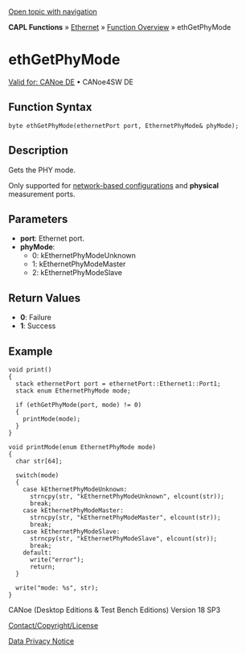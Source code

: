 [Open topic with navigation](../../../../../CANoeDEFamily.htm#Topics/CAPLFunctions/IP/Functions/CAPLfunctionEthGetPhyMode.md)

**CAPL Functions** » [Ethernet](../CAPLEthernetStartPage.md) » [Function Overview](../CAPLfunctionsIPOverview.md) » ethGetPhyMode

# ethGetPhyMode

[Valid for: CANoe DE](../../../Shared/FeatureAvailability.md) • CANoe4SW DE

## Function Syntax

```plaintext
byte ethGetPhyMode(ethernetPort port, EthernetPhyMode& phyMode);
```

## Description

Gets the PHY mode.

Only supported for [network-based configurations](../../../CANoeCANalyzer/Ethernet/EthernetPortBasedNetworkAccess.md) and **physical** measurement ports.

## Parameters

- **port**: Ethernet port.
- **phyMode**:
  - 0: kEthernetPhyModeUnknown
  - 1: kEthernetPhyModeMaster
  - 2: kEthernetPhyModeSlave

## Return Values

- **0**: Failure
- **1**: Success

## Example

```plaintext
void print()
{
  stack ethernetPort port = ethernetPort::Ethernet1::Port1;
  stack enum EthernetPhyMode mode;

  if (ethGetPhyMode(port, mode) != 0)
  {
    printMode(mode);
  }
}

void printMode(enum EthernetPhyMode mode)
{
  char str[64];

  switch(mode)
  {
    case kEthernetPhyModeUnknown:
      strncpy(str, "kEthernetPhyModeUnknown", elcount(str));
      break;
    case kEthernetPhyModeMaster:
      strncpy(str, "kEthernetPhyModeMaster", elcount(str));
      break;
    case kEthernetPhyModeSlave:
      strncpy(str, "kEthernetPhyModeSlave", elcount(str));
      break;
    default:
      write("error");
      return;
  }

  write("mode: %s", str);
}
```

CANoe (Desktop Editions & Test Bench Editions) Version 18 SP3

[Contact/Copyright/License](../../../Shared/ContactCopyrightLicense.md)

[Data Privacy Notice](https://www.vector.com/int/en/company/get-info/privacy-policy/)
